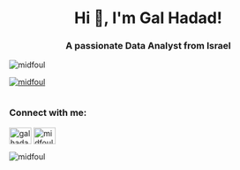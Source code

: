 


<h1 align="center">Hi 👋, I'm Gal Hadad!</h1>
<h3 align="center">A passionate Data Analyst from Israel</h3>

<p align="left"> <img src="https://komarev.com/ghpvc/?username=midfoul&label=Profile%20views&color=0e75b6&style=flat" alt="midfoul" /> </p>

<p align="left"> <a href="https://github.com/ryo-ma/github-profile-trophy"><img src="https://github-profile-trophy.vercel.app/?username=midfoul" alt="midfoul" /></a> </p>

<p align="left"> <a href="https://twitter.com/" target="blank"><img src="https://img.shields.io/twitter/follow/?logo=twitter&style=for-the-badge" alt="" /></a> </p>

<h3 align="left">Connect with me:</h3>
<p align="left">
<a href="https://linkedin.com/in/gal hadad" target="blank"><img align="center" src="https://raw.githubusercontent.com/rahuldkjain/github-profile-readme-generator/master/src/images/icons/Social/linked-in-alt.svg" alt="gal hadad" height="30" width="40" /></a>
<a href="https://kaggle.com/midfoul" target="blank"><img align="center" src="https://raw.githubusercontent.com/rahuldkjain/github-profile-readme-generator/master/src/images/icons/Social/kaggle.svg" alt="midfoul" height="30" width="40" /></a>
</p>






<p><img align="center" src="https://github-readme-streak-stats.herokuapp.com/?user=midfoul&" alt="midfoul" /></p>
